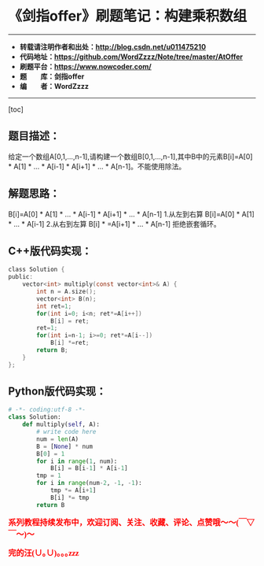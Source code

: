 # 《剑指offer》刷题笔记：构建乘积数组

----------

- **转载请注明作者和出处：http://blog.csdn.net/u011475210**
- **代码地址：https://github.com/WordZzzz/Note/tree/master/AtOffer**
- **刷题平台：https://www.nowcoder.com/**
- **题&emsp;&emsp;库：剑指offer**
- **编&emsp;&emsp;者：WordZzzz**

----------

[toc]

## 题目描述：
给定一个数组A[0,1,...,n-1],请构建一个数组B[0,1,...,n-1],其中B中的元素B[i]=A[0] * A[1] * ... * A[i-1] * A[i+1] * ... * A[n-1]。不能使用除法。

## 解题思路：
B[i]=A[0] * A[1] * ... * A[i-1] * A[i+1] * ... * A[n-1]
1.从左到右算 B[i]=A[0] * A[1] * ... * A[i-1]
2.从右到左算 B[i] * =A[i+1] * ... * A[n-1]
拒绝嵌套循环。


## C++版代码实现：

```c
class Solution {
public:
    vector<int> multiply(const vector<int>& A) {
        int n = A.size();
    	vector<int> B(n);
        int ret=1;
        for(int i=0; i<n; ret*=A[i++])
            B[i] = ret;
        ret=1;
        for(int i=n-1; i>=0; ret*=A[i--])
            B[i] *=ret;
        return B;
    }
};
```

## Python版代码实现：

```python
# -*- coding:utf-8 -*-
class Solution:
    def multiply(self, A):
        # write code here
        num = len(A)
        B = [None] * num
        B[0] = 1
        for i in range(1, num):
            B[i] = B[i-1] * A[i-1]
        tmp = 1
        for i in range(num-2, -1, -1):
            tmp *= A[i+1]   
            B[i] *= tmp
        return B
```

**<font color="red" size=3 face="仿宋">系列教程持续发布中，欢迎订阅、关注、收藏、评论、点赞哦～～(￣▽￣～)～</font>**

**<font color="red" size=3 face="仿宋">完的汪(∪｡∪)｡｡｡zzz</font>**
